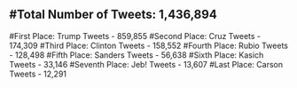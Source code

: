 #Total Number of Tweets: 1,436,894 
---
#First Place: Trump Tweets - 859,855
#Second Place: Cruz Tweets - 174,309
#Third Place: Clinton Tweets - 158,552
#Fourth Place: Rubio Tweets - 128,498
#Fifth Place: Sanders Tweets - 56,638
#Sixth Place: Kasich Tweets - 33,146
#Seventh Place: Jeb! Tweets - 13,607
#Last Place: Carson Tweets - 12,291

